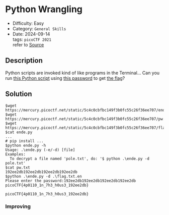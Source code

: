 # Python Wrangling
- Difficulty: Easy
- Category: `General Skills`  
- Date: 2024-09-14  
tags: `picoCTF 2021`  
refer to [Source](https://play.picoctf.org/practice/challenge/166?page=4)

## Description
Python scripts are invoked kind of like programs in the Terminal... Can you run [this Python script](https://mercury.picoctf.net/static/5c4c0cbfbc149f3b0fc55c26f36ee707/ende.py) using [this password](https://mercury.picoctf.net/static/5c4c0cbfbc149f3b0fc55c26f36ee707/pw.txt) to get [the flag](https://mercury.picoctf.net/static/5c4c0cbfbc149f3b0fc55c26f36ee707/flag.txt.en)?

## Solution
``` shell
$wget https://mercury.picoctf.net/static/5c4c0cbfbc149f3b0fc55c26f36ee707/ende.py
$wget https://mercury.picoctf.net/static/5c4c0cbfbc149f3b0fc55c26f36ee707/pw.txt
$wget https://mercury.picoctf.net/static/5c4c0cbfbc149f3b0fc55c26f36ee707/flag.txt.en
$cat ende.py
...
# pip install ...
$python ende.py -h
Usage: .\ende.py (-e/-d) [file]
Examples:
  To decrypt a file named 'pole.txt', do: '$ python .\ende.py -d pole.txt'
$cat pw.txt
192ee2db192ee2db192ee2db192ee2db
$python .\ende.py -d .\flag.txt.en
Please enter the password:192ee2db192ee2db192ee2db192ee2db
picoCTF{4p0110_1n_7h3_h0us3_192ee2db}
```
``` plain
picoCTF{4p0110_1n_7h3_h0us3_192ee2db}
```

### Improving

